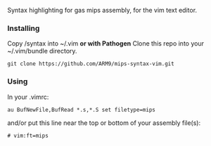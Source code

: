 Syntax highlighting for gas mips assembly, for the vim text editor.

### Installing
Copy /syntax into ~/.vim
__or with Pathogen__
Clone this repo into your ~/.vim/bundle directory.
```
git clone https://github.com/ARM9/mips-syntax-vim.git
```

### Using
In your .vimrc:
```
au BufNewFile,BufRead *.s,*.S set filetype=mips
```
and/or put this line near the top or bottom of your assembly file(s):
```
# vim:ft=mips
```

